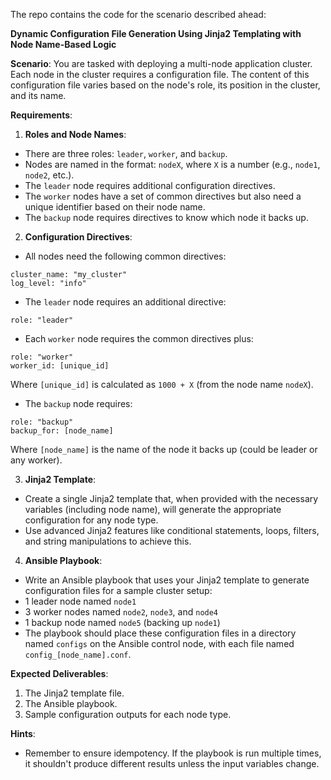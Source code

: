 

The repo contains the code for the scenario described ahead:


**Dynamic Configuration File Generation Using Jinja2 Templating with Node Name-Based Logic**

**Scenario**:
You are tasked with deploying a multi-node application cluster. Each node in the cluster requires a configuration file. The content of this configuration file varies based on the node's role, its position in the cluster, and its name.

**Requirements**:

1. **Roles and Node Names**:
- There are three roles: `leader`, `worker`, and `backup`.
- Nodes are named in the format: `nodeX`, where `X` is a number (e.g., `node1`, `node2`, etc.).
- The `leader` node requires additional configuration directives.
- The `worker` nodes have a set of common directives but also need a unique identifier based on their node name.
- The `backup` node requires directives to know which node it backs up.

2. **Configuration Directives**:
- All nodes need the following common directives:
```
cluster_name: "my_cluster"
log_level: "info"
```
- The `leader` node requires an additional directive:
```
role: "leader"
```
- Each `worker` node requires the common directives plus:
```
role: "worker"
worker_id: [unique_id]
```
Where `[unique_id]` is calculated as `1000 + X` (from the node name `nodeX`).
- The `backup` node requires:
```
role: "backup"
backup_for: [node_name]
```
Where `[node_name]` is the name of the node it backs up (could be leader or any worker).

3. **Jinja2 Template**:
- Create a single Jinja2 template that, when provided with the necessary variables (including node name), will generate the appropriate configuration for any node type.
- Use advanced Jinja2 features like conditional statements, loops, filters, and string manipulations to achieve this.

4. **Ansible Playbook**:
- Write an Ansible playbook that uses your Jinja2 template to generate configuration files for a sample cluster setup:
- 1 leader node named `node1`
- 3 worker nodes named `node2`, `node3`, and `node4`
- 1 backup node named `node5` (backing up `node1`)
- The playbook should place these configuration files in a directory named `configs` on the Ansible control node, with each file named `config_[node_name].conf`.

**Expected Deliverables**:
1. The Jinja2 template file.
2. The Ansible playbook.
3. Sample configuration outputs for each node type.

**Hints**:
- Remember to ensure idempotency. If the playbook is run multiple times, it shouldn't produce different results unless the input variables change.

